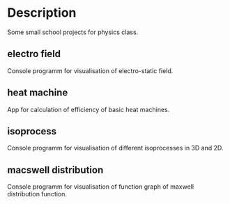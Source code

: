 # Description

Some small school projects for physics class.

## electro field

Console programm for visualisation of electro-static field.

## heat machine

App for calculation of efficiency of basic heat machines.

## isoprocess

Console programm for visualisation of different isoprocesses in 3D and 2D.

## macswell distribution

Console programm for visualisation of function graph of maxwell distribution function.
